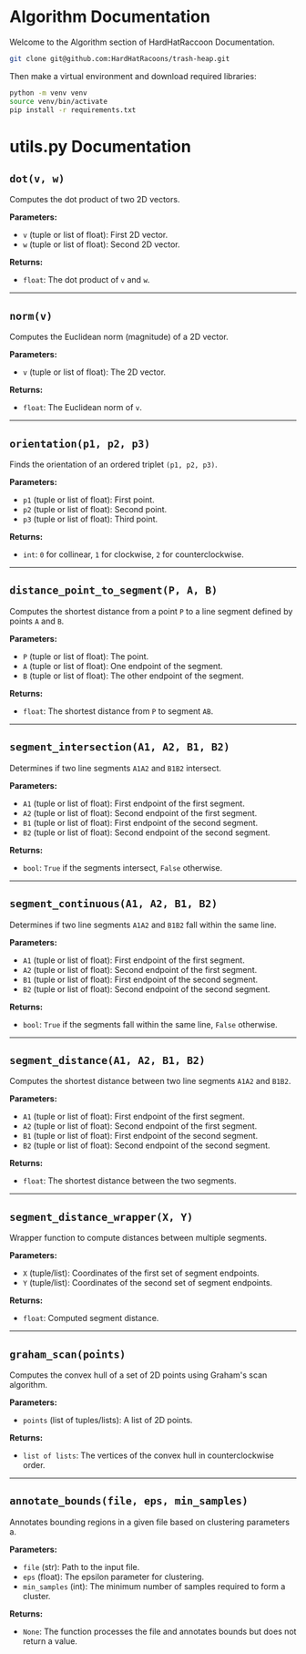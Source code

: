 # Algorithm Documentation
Welcome to the Algorithm section of HardHatRaccoon Documentation.

```bash
git clone git@github.com:HardHatRacoons/trash-heap.git
```

Then make a virtual environment and download required libraries:

```bash
python -m venv venv
source venv/bin/activate
pip install -r requirements.txt
```


# utils.py Documentation

## `dot(v, w)`
Computes the dot product of two 2D vectors.

**Parameters:**
- `v` (tuple or list of float): First 2D vector.
- `w` (tuple or list of float): Second 2D vector.

**Returns:**
- `float`: The dot product of `v` and `w`.

---

## `norm(v)`
Computes the Euclidean norm (magnitude) of a 2D vector.

**Parameters:**
- `v` (tuple or list of float): The 2D vector.

**Returns:**
- `float`: The Euclidean norm of `v`.

---

## `orientation(p1, p2, p3)`

Finds the orientation of an ordered triplet `(p1, p2, p3)`.

**Parameters:**

- `p1` (tuple or list of float): First point.
- `p2` (tuple or list of float): Second point.
- `p3` (tuple or list of float): Third point.

**Returns:**

- `int`: `0` for collinear, `1` for clockwise, `2` for counterclockwise.

---


## `distance_point_to_segment(P, A, B)`
Computes the shortest distance from a point `P` to a line segment defined by points `A` and `B`.

**Parameters:**
- `P` (tuple or list of float): The point.
- `A` (tuple or list of float): One endpoint of the segment.
- `B` (tuple or list of float): The other endpoint of the segment.

**Returns:**
- `float`: The shortest distance from `P` to segment `AB`.

---

## `segment_intersection(A1, A2, B1, B2)`

Determines if two line segments `A1A2` and `B1B2` intersect.

**Parameters:**

- `A1` (tuple or list of float): First endpoint of the first segment.
- `A2` (tuple or list of float): Second endpoint of the first segment.
- `B1` (tuple or list of float): First endpoint of the second segment.
- `B2` (tuple or list of float): Second endpoint of the second segment.

**Returns:**

- `bool`: `True` if the segments intersect, `False` otherwise.

---

## `segment_continuous(A1, A2, B1, B2)`

Determines if two line segments `A1A2` and `B1B2` fall within the same line.

**Parameters:**

- `A1` (tuple or list of float): First endpoint of the first segment.
- `A2` (tuple or list of float): Second endpoint of the first segment.
- `B1` (tuple or list of float): First endpoint of the second segment.
- `B2` (tuple or list of float): Second endpoint of the second segment.

**Returns:**

- `bool`: `True` if the segments fall within the same line, `False` otherwise.

---

## `segment_distance(A1, A2, B1, B2)`
Computes the shortest distance between two line segments `A1A2` and `B1B2`.

**Parameters:**
- `A1` (tuple or list of float): First endpoint of the first segment.
- `A2` (tuple or list of float): Second endpoint of the first segment.
- `B1` (tuple or list of float): First endpoint of the second segment.
- `B2` (tuple or list of float): Second endpoint of the second segment.

**Returns:**
- `float`: The shortest distance between the two segments.

---

## `segment_distance_wrapper(X, Y)`
Wrapper function to compute distances between multiple segments.

**Parameters:**
- `X` (tuple/list): Coordinates of the first set of segment endpoints.
- `Y` (tuple/list): Coordinates of the second set of segment endpoints.

**Returns:**
- `float`: Computed segment distance.

---

## `graham_scan(points)`
Computes the convex hull of a set of 2D points using Graham's scan algorithm.

**Parameters:**
- `points` (list of tuples/lists): A list of 2D points.

**Returns:**
- `list of lists`: The vertices of the convex hull in counterclockwise order.

---

## `annotate_bounds(file, eps, min_samples)`
Annotates bounding regions in a given file based on clustering parameters a.

**Parameters:**
- `file` (str): Path to the input file.
- `eps` (float): The epsilon parameter for clustering.
- `min_samples` (int): The minimum number of samples required to form a cluster.

**Returns:**
- `None`: The function processes the file and annotates bounds but does not return a value.
